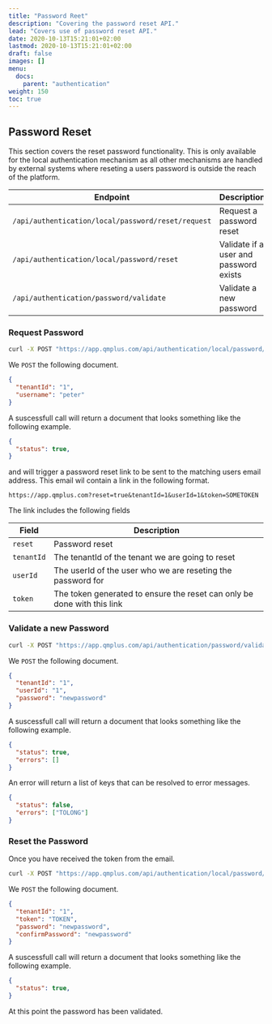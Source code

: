 ```yaml
---
title: "Password Reet"
description: "Covering the password reset API."
lead: "Covers use of password reset API."
date: 2020-10-13T15:21:01+02:00
lastmod: 2020-10-13T15:21:01+02:00
draft: false
images: []
menu: 
  docs:
    parent: "authentication"
weight: 150
toc: true
---
```


## Password Reset

This section covers the reset password functionality. This is only available for the local authentication mechanism as all other mechanisms are handled by external systems where reseting a users password is outside the reach of the platform.

| Endpoint | Description |
| --- | --- |
| `/api/authentication/local/password/reset/request` | Request a password reset |
| `/api/authentication/local/password/reset` | Validate if a user and password exists |
| `/api/authentication/password/validate` | Validate a new password |

### Request Password

```bash
curl -X POST "https://app.qmplus.com/api/authentication/local/password/reset/request" -H "accept: application/json" -H "Content-Type: application/json" -d "{ \"tenantId\": \"1\", \"username\": \"peter\" }"
```

We `POST` the following document.

```json
{
  "tenantId": "1",
  "username": "peter"
}
```

A suscessfull call will return a document that looks something like the following example.

```json
{
  "status": true,
}
```

and will trigger a password reset link to be sent to the matching users email address. This email wil contain a link in the following format.

```
https://app.qmplus.com?reset=true&tenantId=1&userId=1&token=SOMETOKEN
```

The link includes the following fields

| Field | Description |
| --- | --- |
| `reset` | Password reset |
| `tenantId` | The tenantId of the tenant we are going to reset |
| `userId` | The userId of the user who we are reseting the password for |
| `token` | The token generated to ensure the reset can only be done with this link |

### Validate a new Password

```bash
curl -X POST "https://app.qmplus.com/api/authentication/password/validate" -H "accept: application/json" -H "Content-Type: application/json" -d "{ \"tenantId\": \"1\",\"userId\": \"1\", \"password\": \"newpassword\" }"
```

We `POST` the following document.

```json
{
  "tenantId": "1",
  "userId": "1",
  "password": "newpassword"
}
```

A suscessfull call will return a document that looks something like the following example.

```json
{
  "status": true,
  "errors": []
}
```

An error will return a list of keys that can be resolved to error messages.

```json
{
  "status": false,
  "errors": ["TOLONG"]
}
```

### Reset the Password

Once you have received the token from the email.

```bash
curl -X POST "https://app.qmplus.com/api/authentication/local/password/reset" -H "accept: application/json" -H "Content-Type: application/json" -d "{ \"tenantId\": \"1\",\"username\": \"peter\", \"token\": \"TOKEN\", \"password\": \"newpassword\", \"confirmPassword\": \"newpassword\" }"
```

We `POST` the following document.

```json
{
  "tenantId": "1",
  "token": "TOKEN",
  "password": "newpassword",
  "confirmPassword": "newpassword"
}
```

A suscessfull call will return a document that looks something like the following example.

```json
{
  "status": true,
}
```

At this point the password has been validated.





